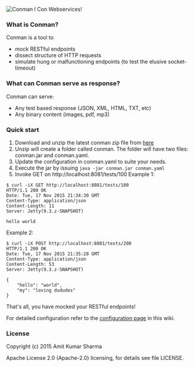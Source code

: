 ![Conman](https://raw.githubusercontent.com/sharmaak/conman/master/conf/ConManBody.jpg)
I Con Webservices!

### What is Conman? 
Conman is a tool to 
* mock RESTful endpoints
* dissect structure of HTTP requests
* simulate hung or malfunctioning endpoints (to test the elusive socket-timeout)  

### What can Conman serve as response? 
Conman can serve: 
* Any test based response (JSON, XML, HTML, TXT, etc) 
* Any binary content (images, pdf, mp3) 

### Quick start
1. Download and unzip the latest conman zip file from [here](https://github.com/sharmaak/conman/releases/latest)
1. Unzip will create a folder called conman. The folder will have two files: conman.jar and conman.yaml. 
1. Update the configuration in conman.yaml to suite your needs. 
1. Execute the jar by issuing `java -jar conman.jar conman.yaml`
1. Invoke GET on http://localhost:8081/tests/100
Example 1: 
```
$ curl -iX GET http://localhost:8081/tests/100
HTTP/1.1 200 OK
Date: Tue, 17 Nov 2015 21:34:30 GMT
Content-Type: application/json
Content-Length: 11
Server: Jetty(9.3.z-SNAPSHOT)

hello world
```
Example 2: 
```
$ curl -iX POST http://localhost:8081/tests/200
HTTP/1.1 200 OK
Date: Tue, 17 Nov 2015 21:35:28 GMT
Content-Type: application/json
Content-Length: 53
Server: Jetty(9.3.z-SNAPSHOT)

{
    "hello": "world",
    "my": "loving dududes"
}

```
That's all, you have mocked your RESTful endpoints!

For detailed configuration refer to the [configuration page](https://github.com/sharmaak/conman/wiki/Configuration) in this wiki. 

### License
Copyright (c) 2015 Amit Kumar Sharma

Apache License 2.0 (Apache-2.0) licensing, for details see file LICENSE.
